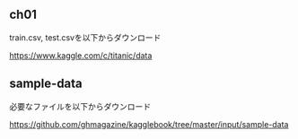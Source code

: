 ## ch01
train.csv, test.csvを以下からダウンロード

https://www.kaggle.com/c/titanic/data


## sample-data
必要なファイルを以下からダウンロード

https://github.com/ghmagazine/kagglebook/tree/master/input/sample-data